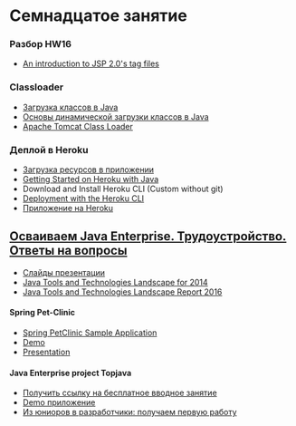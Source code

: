 # Семнадцатое занятие

### Разбор HW16
- <a href="http://www.techrepublic.com/article/an-introduction-to-jsp-20s-tag-files/">An introduction to JSP 2.0's tag files</a>

### Classloader
- <a href="https://habrahabr.ru/post/103830/">Загрузка классов в Java</a>
- <a href="https://blogs.oracle.com/vmrobot/entry/основы_динамической_загрузки_классов_в">Основы динамической загрузки классов в Java</a>
- <a href="https://tomcat.apache.org/tomcat-8.0-doc/class-loader-howto.html">Apache Tomcat Class Loader</a>

### Деплой в Heroku
- <a href="http://skipy-ru.livejournal.com/5343.html">Загрузка ресурсов в приложении</a>
- <a href="https://devcenter.heroku.com/articles/getting-started-with-java">Getting Started on Heroku with Java</a> 
- Download and Install Heroku CLI (Custom without git)
- <a href="https://devcenter.heroku.com/articles/war-deployment#deployment-with-the-heroku-cli">Deployment with the Heroku CLI</a>
- <a href="https://resumesapp.herokuapp.com">Приложение на Heroku</a>

## <a href="https://drive.google.com/file/d/0B9Ye2auQ_NsFY1ZDNXRCd1NCTG8">Осваиваем Java Enterprise. Трудоустройство. Ответы на вопросы</a>
- <a href="https://goo.gl/XNVOj4">Слайды презентации</a>
- <a href="http://zeroturnaround.com/rebellabs/java-tools-and-technologies-landscape-for-2014/">Java Tools and Technologies Landscape for 2014</a>
- <a href="http://zeroturnaround.com/rebellabs/java-tools-and-technologies-landscape-2016/">Java Tools and Technologies Landscape Report 2016</a>

#### Spring Pet-Clinic
- <a href="https://github.com/spring-projects/spring-petclinic">Spring PetClinic Sample Application </a>
- <a href="http://petclinic.cloudapp.net/">Demo</a>
- <a href="https://speakerdeck.com/michaelisvy/spring-petclinic-sample-application">Presentation</a>

#### Java Enterprise project Topjava
- <a href="http://javawebinar.ru/topjava?getentrance&ch=urise">Получить ссылку на бесплатное вводное занятие</a>
- <a href="http://topjava.herokuapp.com/">Demo приложение</a>
- <a href="https://habrahabr.ru/post/308104/">Из юниоров в разработчики: получаем первую работу</a>

